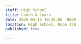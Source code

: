 ```yaml
---
staff: High School
title: Lunch & Learn
date: 2020-04-15 10:45:00 -0600
location: High School, Room 120
published: true

---
```

